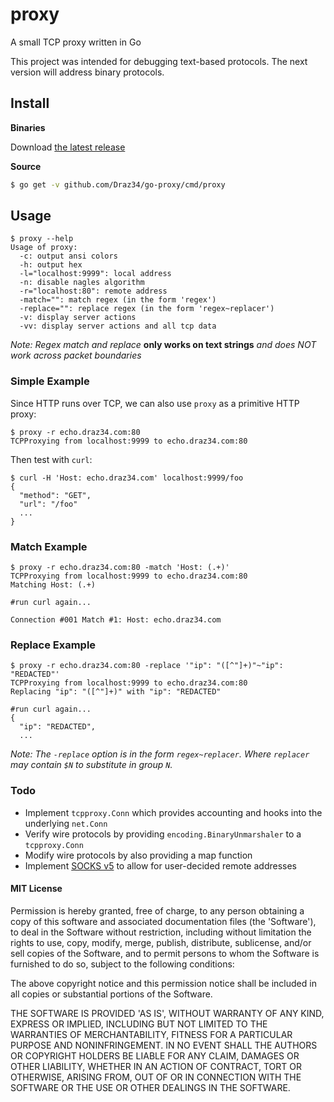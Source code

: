 # proxy

A small TCP proxy written in Go

This project was intended for debugging text-based protocols. The next version will address binary protocols.

## Install

**Binaries**

Download [the latest release](https://github.com/Draz34/go-proxy/releases/latest)

**Source**

``` sh
$ go get -v github.com/Draz34/go-proxy/cmd/proxy
```

## Usage

```
$ proxy --help
Usage of proxy:
  -c: output ansi colors
  -h: output hex
  -l="localhost:9999": local address
  -n: disable nagles algorithm
  -r="localhost:80": remote address
  -match="": match regex (in the form 'regex')
  -replace="": replace regex (in the form 'regex~replacer')
  -v: display server actions
  -vv: display server actions and all tcp data
```

*Note: Regex match and replace*
**only works on text strings**
*and does NOT work across packet boundaries*

### Simple Example

Since HTTP runs over TCP, we can also use `proxy` as a primitive HTTP proxy:

```
$ proxy -r echo.draz34.com:80
TCPProxying from localhost:9999 to echo.draz34.com:80
```

Then test with `curl`:

```
$ curl -H 'Host: echo.draz34.com' localhost:9999/foo
{
  "method": "GET",
  "url": "/foo"
  ...
}
```

### Match Example

```
$ proxy -r echo.draz34.com:80 -match 'Host: (.+)'
TCPProxying from localhost:9999 to echo.draz34.com:80
Matching Host: (.+)

#run curl again...

Connection #001 Match #1: Host: echo.draz34.com
```

### Replace Example

```
$ proxy -r echo.draz34.com:80 -replace '"ip": "([^"]+)"~"ip": "REDACTED"'
TCPProxying from localhost:9999 to echo.draz34.com:80
Replacing "ip": "([^"]+)" with "ip": "REDACTED"
```

```
#run curl again...
{
  "ip": "REDACTED",
  ...
```

*Note: The `-replace` option is in the form `regex~replacer`. Where `replacer` may contain `$N` to substitute in group `N`.*

### Todo

* Implement `tcpproxy.Conn` which provides accounting and hooks into the underlying `net.Conn`
* Verify wire protocols by providing `encoding.BinaryUnmarshaler` to a `tcpproxy.Conn`
* Modify wire protocols by also providing a map function
* Implement [SOCKS v5](https://www.ietf.org/rfc/rfc1928.txt) to allow for user-decided remote addresses

#### MIT License

Permission is hereby granted, free of charge, to any person obtaining
a copy of this software and associated documentation files (the
'Software'), to deal in the Software without restriction, including
without limitation the rights to use, copy, modify, merge, publish,
distribute, sublicense, and/or sell copies of the Software, and to
permit persons to whom the Software is furnished to do so, subject to
the following conditions:

The above copyright notice and this permission notice shall be
included in all copies or substantial portions of the Software.

THE SOFTWARE IS PROVIDED 'AS IS', WITHOUT WARRANTY OF ANY KIND,
EXPRESS OR IMPLIED, INCLUDING BUT NOT LIMITED TO THE WARRANTIES OF
MERCHANTABILITY, FITNESS FOR A PARTICULAR PURPOSE AND NONINFRINGEMENT.
IN NO EVENT SHALL THE AUTHORS OR COPYRIGHT HOLDERS BE LIABLE FOR ANY
CLAIM, DAMAGES OR OTHER LIABILITY, WHETHER IN AN ACTION OF CONTRACT,
TORT OR OTHERWISE, ARISING FROM, OUT OF OR IN CONNECTION WITH THE
SOFTWARE OR THE USE OR OTHER DEALINGS IN THE SOFTWARE.

